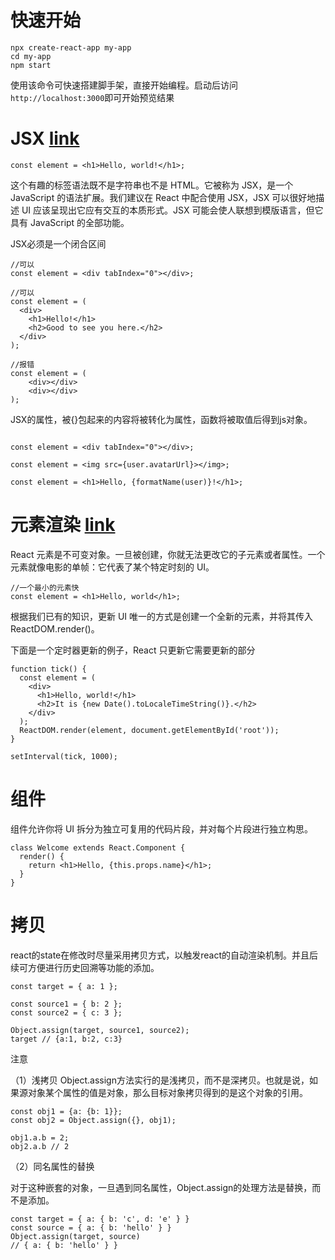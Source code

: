 

# 快速开始
```
npx create-react-app my-app
cd my-app
npm start
```
使用该命令可快速搭建脚手架，直接开始编程。启动后访问`http://localhost:3000`即可开始预览结果


# JSX [link](https://react.docschina.org/docs/introducing-jsx.html)


```
const element = <h1>Hello, world!</h1>;
```
这个有趣的标签语法既不是字符串也不是 HTML。它被称为 JSX，是一个 JavaScript 的语法扩展。我们建议在 React 中配合使用 JSX，JSX 可以很好地描述 UI 应该呈现出它应有交互的本质形式。JSX 可能会使人联想到模版语言，但它具有 JavaScript 的全部功能。

JSX必须是一个闭合区间
```
//可以
const element = <div tabIndex="0"></div>;

//可以
const element = (
  <div>
    <h1>Hello!</h1>
    <h2>Good to see you here.</h2>
  </div>
);

//报错
const element = (
    <div></div>
    <div></div>
);
```

JSX的属性，被{}包起来的内容将被转化为属性，函数将被取值后得到js对象。
```

const element = <div tabIndex="0"></div>;

const element = <img src={user.avatarUrl}></img>;

const element = <h1>Hello, {formatName(user)}!</h1>;
```

# 元素渲染 [link](https://react.docschina.org/docs/rendering-elements.html)

React 元素是不可变对象。一旦被创建，你就无法更改它的子元素或者属性。一个元素就像电影的单帧：它代表了某个特定时刻的 UI。
```
//一个最小的元素快
const element = <h1>Hello, world</h1>;
```

根据我们已有的知识，更新 UI 唯一的方式是创建一个全新的元素，并将其传入 ReactDOM.render()。

下面是一个定时器更新的例子，React 只更新它需要更新的部分
```
function tick() {
  const element = (
    <div>
      <h1>Hello, world!</h1>
      <h2>It is {new Date().toLocaleTimeString()}.</h2>
    </div>
  );
  ReactDOM.render(element, document.getElementById('root'));
}

setInterval(tick, 1000);
```

# 组件

组件允许你将 UI 拆分为独立可复用的代码片段，并对每个片段进行独立构思。
```
class Welcome extends React.Component {
  render() {
    return <h1>Hello, {this.props.name}</h1>;
  }
}
```

# 拷贝

react的state在修改时尽量采用拷贝方式，以触发react的自动渲染机制。并且后续可方便进行历史回溯等功能的添加。
```
const target = { a: 1 };

const source1 = { b: 2 };
const source2 = { c: 3 };

Object.assign(target, source1, source2);
target // {a:1, b:2, c:3}
```

注意

（1）浅拷贝
Object.assign方法实行的是浅拷贝，而不是深拷贝。也就是说，如果源对象某个属性的值是对象，那么目标对象拷贝得到的是这个对象的引用。
```
const obj1 = {a: {b: 1}};
const obj2 = Object.assign({}, obj1);

obj1.a.b = 2;
obj2.a.b // 2
```

（2）同名属性的替换

对于这种嵌套的对象，一旦遇到同名属性，Object.assign的处理方法是替换，而不是添加。
```
const target = { a: { b: 'c', d: 'e' } }
const source = { a: { b: 'hello' } }
Object.assign(target, source)
// { a: { b: 'hello' } }
```




